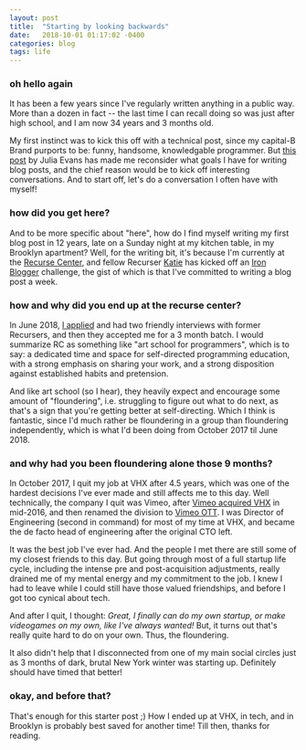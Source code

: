 ```yaml
---
layout: post
title:  "Starting by looking backwards"
date:   2018-10-01 01:17:02 -0400
categories: blog
tags: life
---
```


### oh hello again

It has been a few years since I've regularly written anything in a public way.
More than a dozen in fact -- the last time I can recall doing so was just after
high school, and I am now 34 years and 3 months old. 

My first instinct was to kick this off with a technical post, since my capital-B
Brand purports to be: funny, handsome, knowledgable programmer. But [this
post][1] by Julia Evans has made me reconsider what goals I have for writing
blog posts, and the chief reason would be to kick off interesting conversations.
And to start off, let's do a conversation I often have with myself!

<!--more-->

[1]: https://jvns.ca/blog/2018/02/20/measuring-blog-success/ 

### how did you get here? 

And to be more specific about "here", how do I find myself writing my first blog
post in 12 years, late on a Sunday night at my kitchen table, in my Brooklyn
apartment? Well, for the writing bit, it's because I'm currently at the [Recurse
Center][2], and fellow Recurser [Katie][3] has kicked off an [Iron Blogger][4]
challenge, the gist of which is that I've committed to writing a blog post a
week.

[2]: https://recurse.com
[3]: https://twitter.com/astrosilverio

### how and why did you end up at the recurse center?

In June 2018, [I applied][4] and had two friendly interviews with former Recursers,
and then they accepted me for a 3 month batch. I would summarize RC as something
like "art school for programmers", which is to say: a dedicated time and space
for self-directed programming education, with a strong emphasis on sharing your
work, and a strong disposition against established habits and pretension.

[4]: /assets/2018-06-18-recurse-application.png

And like art school (so I hear), they heavily expect and encourage some amount
of "floundering", i.e. struggling to figure out what to do next, as that's a
sign that you're getting better at self-directing. Which I think is fantastic,
since I'd much rather be floundering in a group than floundering independently,
which is what I'd been doing from October 2017 til June 2018.

### and why had you been floundering alone those 9 months?

In October 2017, I quit my job at VHX after 4.5 years, which was one of the
hardest decisions I've ever made and still affects me to this day. Well
technically, the company I quit was Vimeo, after [Vimeo acquired VHX][5] in
mid-2016, and then renamed the division to [Vimeo OTT][6]. I was Director of
Engineering (second in command) for most of my time at VHX, and became the de
facto head of engineering after the original CTO left.

[5]: https://www.theverge.com/2016/5/2/11554434/vimeo-acquires-vhx
[6]: https://ott.vimeo.com/

It was the best job I've ever had. And the people I met there are still some of
my closest friends to this day. But going through most of a full startup life
cycle, including the intense pre and post-acquisition adjustments, really
drained me of my mental energy and my commitment to the job. I knew I had to
leave while I could still have those valued friendships, and before I got too
cynical about tech.

And after I quit, I thought: *Great, I finally can do my own startup, or make
videogames on my own, like I've always wanted!* But, it turns out that's really
quite hard to do on your own. Thus, the floundering.

It also didn't help that I disconnected from one of my main social circles just
as 3 months of dark, brutal New York winter was starting up. Definitely should
have timed that better!

### okay, and before that?

That's enough for this starter post ;) How I ended up at VHX, in tech, and in
Brooklyn is probably best saved for another time! Till then, thanks for reading.
